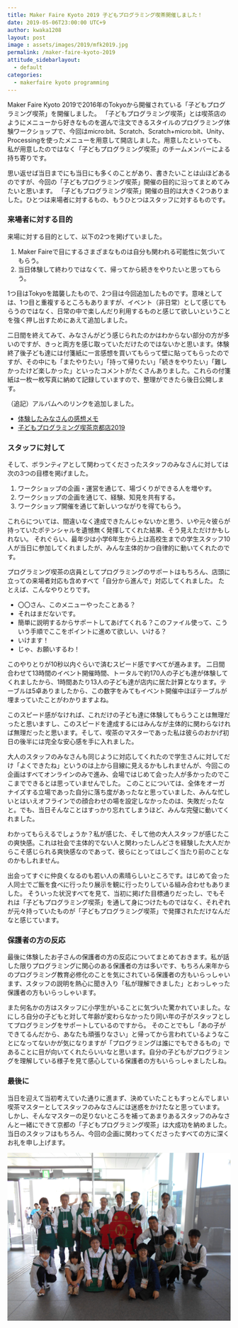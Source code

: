 ```yaml
---
title: Maker Faire Kyoto 2019 子どもプログラミング喫茶開催しました！
date: 2019-05-06T23:00:00 UTC+9
author: kwaka1208
layout: post
image : assets/images/2019/mfk2019.jpg
permalink: /maker-faire-kyoto-2019
attitude_sidebarlayout:
  - default
categories:
  - makerfaire kyoto programming
---
```

Maker Faire Kyoto 2019で2016年のTokyoから開催されている「子どもプログラミング喫茶」を開催しました。
「子どもプログラミング喫茶」とは喫茶店のようにメニューから好きなものを選んで注文できるスタイルのプログラミング体験ワークショップで、今回はmicro:bit、Scratch、Scratch+micro:bit、Unity、Processingを使ったメニューを用意して開店しました。用意したといっても、私が用意したのではなく「子どもプログラミング喫茶」のチームメンバーによる持ち寄りです。

思い返せば当日までにも当日にも多くのことがあり、書きたいことは山ほどあるのですが、今回の「子どもプログラミング喫茶」開催の目的に沿ってまとめてみたいと思います。
「子どもプログラミング喫茶」開催の目的は大きく2つありました。ひとつは来場者に対するもの、もうひとつはスタッフに対するものです。

### 来場者に対する目的
来場に対する目的として、以下の2つを掲げていました。

1. Maker Faireで目にするさまざまなものは自分も関われる可能性に気づいてもらう。
2. 当日体験して終わりではなくて、帰ってから続きをやりたいと思ってもらう。

1つ目はTokyoを踏襲したもので、2つ目は今回追加したものです。意味としては、1つ目と重複するところもありますが、イベント（非日常）として感じてもらうのではなく、日常の中で楽しんだり利用するものと感じて欲しいということを強く押し出すためにあえて追加しました。

二日間を終えてみて、みなさんがどう感じられたのかはわからない部分の方が多いのですが、きっと両方を感じ取っていただけたのではないかと思います。体験終了後子ども達には付箋紙に一言感想を買いてもらって壁に貼ってもらったのですが、その中にも「またやりたい」「持って帰りたい」「続きをやりたい」「難しかったけど楽しかった」といったコメントがたくさんありました。これらの付箋紙は一枚一枚写真に納めて記録していますので、整理ができたら後日公開します。

（追記）アルバムへのリンクを追加しました。
- [体験したみなさんの感想メモ](https://photos.app.goo.gl/gvRqCVdc3hM5HJ4S7)
- [子どもプログラミング喫茶京都店2019](https://photos.app.goo.gl/eX9bFmdbT3LZ5G3G9)

### スタッフに対して
そして、ボランティアとして関わってくださったスタッフのみなさんに対しては次の3つの目標を掲げました。

1. ワークショップの企画・運営を通じて、場づくりができる人を増やす。
2. ワークショップの企画を通じて、経験、知見を共有する。
3. ワークショップ開催を通じて新しいつながりを得てもらう。

これらについては、間違いなく達成できたんじゃないかと思う、いや元々彼らが持っていたポテンシャルを遺憾無く発揮してくれた結果、そう見えただけかもしれない。
それぐらい、最年少は小学6年生から上は高校生までの学生スタッフ10人が当日に参加してくれましたが、みんな主体的かつ自律的に動いてくれたのです。

プログラミング喫茶の店員としてプログラミングのサポートはもちろん、店頭に立っての来場者対応も含めすべて「自分から進んで」対応してくれました。
たとえば、こんなやりとりです。

- 〇〇さん、このメニューやったことある？
- それはまだないです。
- 簡単に説明するからサポートしてあげてくれる？このファイル使って、こういう手順でここをポイントに進めて欲しい、いける？
- いけます！
- じゃ、お願いするわ！

このやりとりが10秒以内ぐらいで済むスピード感ですべてが進みます。
二日間合わせて13時間のイベント開催時間、トータルで約170人の子ども達が体験してくれましたから、1時間あたり13人の子ども達が店内に居た計算となります。テーブルは5卓ありましたから、この数字をみてもイベント開催中ほぼテーブルが埋まっていたことがわかりますよね。

このスピード感がなければ、これだけの子ども達に体験してもらうことは無理だったと思いますし、このスピードを達成するにはみんなが主体的に関わらなければ無理だったと思います。そして、喫茶のマスターであった私は彼らのおかげ初日の後半には完全な安心感を手に入れました。

大人のスタッフのみなさんも同じように対応してくれたので学生さんに対してだけ「よくできたね」というのは上から目線に見えるかもしれませんが、今回この企画はすべてオンラインのみで進み、会場ではじめて会った人が多かったのでここまでできるとは思っていませんでした。
このことについては、全体をオーガナイズする立場であった自分に落ち度があったなと思っていました、みんな忙しいとはいえオフラインでの顔合わせの場を設定しなかったのは、失敗だったなと。でも、当日そんなことはすっかり忘れてしまうほど、みんな完璧に動いてくれました。

わかってもらえるでしょうか？私が感じた、そして他の大人スタッフが感じたこの爽快感。これは社会で主体的でない人と関わったしんどさを経験した大人だからこそ感じられる爽快感なのであって、彼らにとってはしごく当たり前のことなのかもしれません。

出会ってすぐに仲良くなるのも若い人の素晴らしいところです。はじめて会った人同士でご飯を食べに行ったり展示を観に行ったりしている組み合わせもありました。
そういった状況すべてを見て、当初に掲げた目標通りだったし、でもそれは「子どもプログラミング喫茶」を通して身につけたものではなく、それぞれが元々持っていたものが「子どもプログラミング喫茶」で発揮されただけなんだなと感じています。

### 保護者の方の反応
最後に体験したお子さんの保護者の方の反応についてまとめておきます。私が話した限りプログラミングに関心のある保護者の方は多いです、もちろん来年からのプログラミング教育必修化のことを気にされている保護者の方もいらっしゃいます、スタッフの説明を熱心に聞き入り「私が理解できました」とおっしゃった保護者の方もいらっしゃいます。

また何名かの方はスタッフに小学生がいることに気づいた驚かれていました。なにしろ自分の子どもと対して年齢が変わらなかったり同い年の子がスタッフとしてプログラミングをサポートしているのですから。
そのことでもし「あの子ができてるんだから、あなたも頑張りなさい」と帰ってから言われているようなことになってないかが気になりますが「プログラミングは誰にでもできるもの」であることに目が向いてくれたらいいなと思います。自分の子どもがプログラミングを理解している様子を見て感心している保護者の方もいらっしゃましたしね。

### 最後に
当日を迎えて当初考えていた通りに進まず、決めていたこともすっとんでしまい喫茶マスターとしてスタッフのみなさんには迷惑をかけたなと思っています。
しかし、そんなマスターの足りないところを補ってあまりあるスタッフのみなさんと一緒にできて京都の「子どもプログラミング喫茶」は大成功を納めました。
当日のスタッフはもちろん、今回の企画に関わってくださったすべての方に深くお礼を申し上げます。

![集合写真](/assets/images/2019/mfk2019.jpg)
